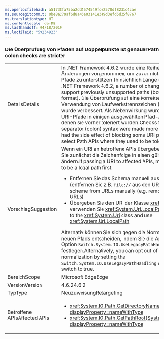 ```yaml
---
ms.openlocfilehash: a51738fa75ba2dd4574549fce2570df8231c4cae
ms.sourcegitcommit: 0be8a279af6d8a43e03141e349d3efd5d35f8767
ms.translationtype: HT
ms.contentlocale: de-DE
ms.lasthandoff: 04/18/2019
ms.locfileid: "59234923"
---
```

### <a name="path-colon-checks-are-stricter"></a><span data-ttu-id="43398-101">Die Überprüfung von Pfaden auf Doppelpunkte ist genauer</span><span class="sxs-lookup"><span data-stu-id="43398-101">Path colon checks are stricter</span></span>

|   |   |
|---|---|
|<span data-ttu-id="43398-102">Details</span><span class="sxs-lookup"><span data-stu-id="43398-102">Details</span></span>|<span data-ttu-id="43398-103">In .NET Framework 4.6.2 wurde eine Reihe von Änderungen vorgenommen, um zuvor nicht unterstützte Pfade zu unterstützen (hinsichtlich Länge und Format).</span><span class="sxs-lookup"><span data-stu-id="43398-103">In .NET Framework 4.6.2, a number of changes were made to support previously unsupported paths (both in length and format).</span></span> <span data-ttu-id="43398-104">Die Überprüfung auf eine korrekte Syntax bei der Verwendung von Laufwerkstrennzeichen (Doppelpunkt) wurde verbessert. Als Nebenwirkung wurden mehrere URI-Pfade in einigen ausgewählten Pfad-APIs blockiert, in denen sie vorher toleriert wurden.</span><span class="sxs-lookup"><span data-stu-id="43398-104">Checks for proper drive separator (colon) syntax were made more correct, which had the side effect of blocking some URI paths in a few select Path APIs where they used to be tolerated.</span></span>|
|<span data-ttu-id="43398-105">Vorschlag</span><span class="sxs-lookup"><span data-stu-id="43398-105">Suggestion</span></span>|<span data-ttu-id="43398-106">Wenn ein URI an betroffene APIs übergeben wird, sollten Sie zunächst die Zeichenfolge in einen gültigen Pfad ändern.</span><span class="sxs-lookup"><span data-stu-id="43398-106">If passing a URI to affected APIs, modify the string to be a legal path first.</span></span><ul><li><span data-ttu-id="43398-107">Entfernen Sie das Schema manuell aus den URLs (entfernen Sie z.B. <code>file://</code> aus den URLs).</span><span class="sxs-lookup"><span data-stu-id="43398-107">Remove the scheme from URLs manually (e.g. remove <code>file://</code> from URLs)</span></span></li><li><span data-ttu-id="43398-108">Übergeben Sie den URI der Klasse <xref:System.Uri> und verwenden Sie <xref:System.Uri.LocalPath>.</span><span class="sxs-lookup"><span data-stu-id="43398-108">Pass the URI to the <xref:System.Uri> class and use <xref:System.Uri.LocalPath></span></span></li></ul><span data-ttu-id="43398-109">Alternativ können Sie sich gegen die Normalisierung des neuen Pfads entscheiden, indem Sie die AppContext-Option <code>Switch.System.IO.UseLegacyPathHandling</code> auf TRUE festlegen.</span><span class="sxs-lookup"><span data-stu-id="43398-109">Alternatively, you can opt out of the new path normalization by setting the <code>Switch.System.IO.UseLegacyPathHandling</code> AppContext switch to true.</span></span>|
|<span data-ttu-id="43398-110">Bereich</span><span class="sxs-lookup"><span data-stu-id="43398-110">Scope</span></span>|<span data-ttu-id="43398-111">Microsoft Edge</span><span class="sxs-lookup"><span data-stu-id="43398-111">Edge</span></span>|
|<span data-ttu-id="43398-112">Version</span><span class="sxs-lookup"><span data-stu-id="43398-112">Version</span></span>|<span data-ttu-id="43398-113">4.6.2</span><span class="sxs-lookup"><span data-stu-id="43398-113">4.6.2</span></span>|
|<span data-ttu-id="43398-114">Typ</span><span class="sxs-lookup"><span data-stu-id="43398-114">Type</span></span>|<span data-ttu-id="43398-115">Neuzuweisung</span><span class="sxs-lookup"><span data-stu-id="43398-115">Retargeting</span></span>|
|<span data-ttu-id="43398-116">Betroffene APIs</span><span class="sxs-lookup"><span data-stu-id="43398-116">Affected APIs</span></span>|<ul><li><xref:System.IO.Path.GetDirectoryName(System.String)?displayProperty=nameWithType></li><li><xref:System.IO.Path.GetPathRoot(System.String)?displayProperty=nameWithType></li></ul>|
